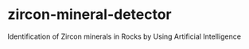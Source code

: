 # zircon-mineral-detector
Identification of Zircon minerals in Rocks by Using Artificial Intelligence
